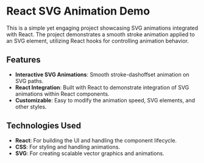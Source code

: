# React SVG Animation Demo

This is a simple yet engaging project showcasing SVG animations integrated with React. The project demonstrates a smooth stroke animation applied to an SVG element, utilizing React hooks for controlling animation behavior.

## Features

- **Interactive SVG Animations**: Smooth stroke-dashoffset animation on SVG paths.
- **React Integration**: Built with React to demonstrate integration of SVG animations within React components.
- **Customizable**: Easy to modify the animation speed, SVG elements, and other styles.

## Technologies Used

- **React**: For building the UI and handling the component lifecycle.
- **CSS**: For styling and handling animations.
- **SVG**: For creating scalable vector graphics and animations.
  
